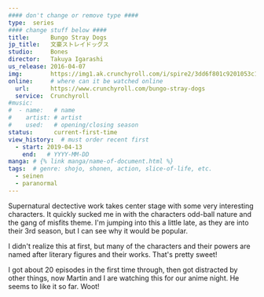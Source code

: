 ```yaml
---
#### don't change or remove type ####
type:  series
#### change stuff below ####
title:      Bungo Stray Dogs
jp_title:   文豪ストレイドッグス
studio:     Bones
director:   Takuya Igarashi
us_release: 2016-04-07
img:        https://img1.ak.crunchyroll.com/i/spire2/3dd6f801c9201053c12f46211bb7ee7c1482734207_full.jpg 
online:     # where can it be watched online
  url:      https://www.crunchyroll.com/bungo-stray-dogs
  service:  Crunchyroll
#music:
#  - name:   # name
#    artist: # artist
#    used:   # opening/closing season
status:      current-first-time
view_history:  # must order recent first
  - start: 2019-04-13 
    end:   # YYYY-MM-DD
manga: # {% link manga/name-of-document.html %}
tags:  # genre: shojo, shonen, action, slice-of-life, etc.
  - seinen
  - paranormal
---
```


Supernatural dectective work takes center stage with some very interesting characters. It quickly sucked me in with the characters odd-ball nature and the gang of misfits theme. I'm jumping into this a little late, as they are into their 3rd season, but I can see why it would be popular. 

I didn't realize this at first, but many of the characters and their powers are named after literary figures and their works. That's pretty sweet!

I got about 20 episodes in the first time through, then got distracted by other things, now Martin and I are watching this for our anime night. He seems to like it so far. Woot! 